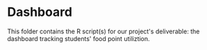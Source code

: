 # Dashboard

This folder contains the R script(s) for our project's deliverable: the dashboard
tracking students' food point utiliztion.

